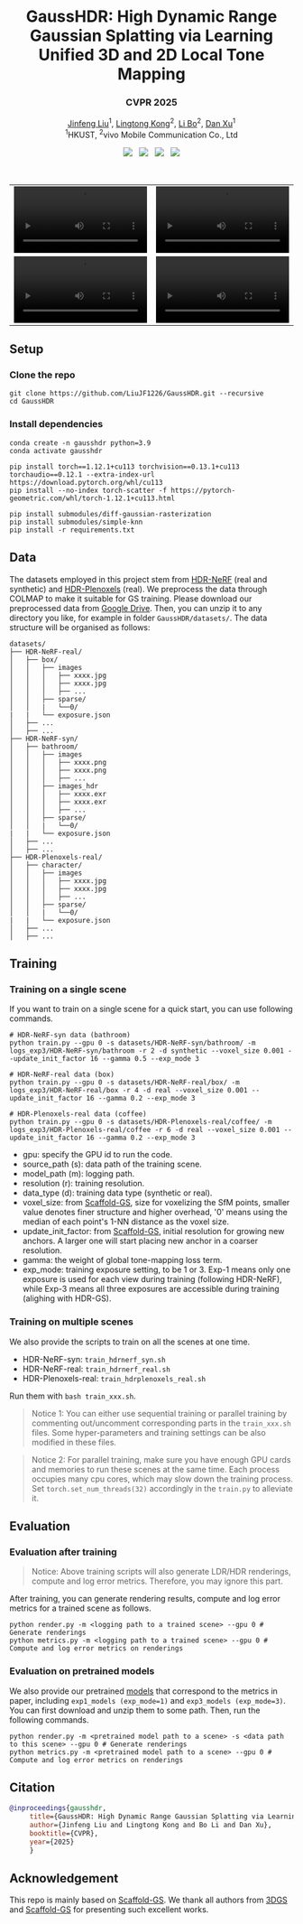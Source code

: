 <p align="center">
<h1 align="center"><strong>GaussHDR: High Dynamic Range Gaussian Splatting via Learning Unified 3D and 2D Local Tone Mapping</strong></h1>
<h3 align="center">CVPR 2025</h3>

<p align="center">
    <a href="https://scholar.google.com/citations?hl=en&user=-moPItwAAAAJ">Jinfeng Liu</a><sup>1</sup>,</span>
    <a href="https://scholar.google.com/citations?hl=en&user=KKzKc_8AAAAJ">Lingtong Kong</a><sup>2</sup>,
    <a href="https://libraboli.github.io/">Li Bo</a><sup>2</sup>,
    <a href="https://www.danxurgb.net/">Dan Xu</a><sup>1</sup>
    <br>
        <sup>1</sup>HKUST,
        <sup>2</sup>vivo Mobile Communication Co., Ltd
</p>

<div align="center">
    <a href='https://arxiv.org/abs/2503.10143'><img src='https://img.shields.io/badge/ArXiv-Paper-b31b1b.svg'></a>  
    <a href='https://liujf1226.github.io/GaussHDR/'><img src='https://img.shields.io/badge/Project-Page-Green'></a>  
    <a href='https://drive.google.com/file/d/1SZYoikKiCvBdGnWmJ1qHtGuspub_LkV4/view?usp=drive_link'><img src='https://img.shields.io/badge/Preprocessed-Data-blue'></a>  
    <a href='https://drive.google.com/file/d/1uaBfv_9boxl9pl3IMED5WIGcbsZMjUS9/view?usp=drive_link'><img src='https://img.shields.io/badge/Pretrained-Models-orange'></a> 
</div>
</p>

<br>


<table align="center">
  <tr>
    <td align="center">
      <video src="https://github.com/user-attachments/assets/4bb7cb6b-6d3a-412d-953f-0f182d7a35a9" controls width="100%"></video>
    </td>
    <td align="center">
      <video src="https://github.com/user-attachments/assets/224be397-e289-4326-8781-fabad4cc09e8" controls width="100%"></video>
    </td>
  </tr>
  <tr>
    <td align="center">
      <video src="https://github.com/user-attachments/assets/01d91f06-3e66-4083-b0e7-3f1ff0ca1b8f" controls width="100%"></video>
    </td>
    <td align="center">
      <video src="https://github.com/user-attachments/assets/47343c8b-903a-410e-9f59-f9a717a3864a" controls width="100%"></video>
    </td>
  </tr>
</table>



## Setup
### Clone the repo
```shell
git clone https://github.com/LiuJF1226/GaussHDR.git --recursive
cd GaussHDR
```
### Install dependencies
```shell
conda create -n gausshdr python=3.9
conda activate gausshdr

pip install torch==1.12.1+cu113 torchvision==0.13.1+cu113 torchaudio==0.12.1 --extra-index-url https://download.pytorch.org/whl/cu113
pip install --no-index torch-scatter -f https://pytorch-geometric.com/whl/torch-1.12.1+cu113.html

pip install submodules/diff-gaussian-rasterization
pip install submodules/simple-knn
pip install -r requirements.txt
```

## Data
The datasets employed in this project stem from [HDR-NeRF](https://github.com/xhuangcv/hdr-nerf) (real and synthetic) and [HDR-Plenoxels](https://github.com/kaist-ami/HDR-Plenoxels) (real). We preprocess the data through COLMAP to make it suitable for GS training. Please download our preprocessed data from [Google Drive](https://drive.google.com/file/d/1SZYoikKiCvBdGnWmJ1qHtGuspub_LkV4/view?usp=drive_link). Then, you can unzip it to any directory you like, for example in folder ```GaussHDR/datasets/```. The data structure will be organised as follows:

```
datasets/
├── HDR-NeRF-real/
│   ├── box/
│   │   ├── images
│   │   │   ├── xxxx.jpg
│   │   │   ├── xxxx.jpg
│   │   │   ├── ...
│   │   ├── sparse/
│   │   |   └──0/
|   |   └── exposure.json
│   ├── ...
│   ├── ...
├── HDR-NeRF-syn/  
│   ├── bathroom/
│   │   ├── images
│   │   │   ├── xxxx.png
│   │   │   ├── xxxx.png
│   │   │   ├── ...
│   │   ├── images_hdr
│   │   │   ├── xxxx.exr
│   │   │   ├── xxxx.exr
│   │   │   ├── ...
│   │   ├── sparse/
│   │   |   └──0/
|   |   └── exposure.json
│   ├── ...
│   ├── ...
├── HDR-Plenoxels-real/ 
│   ├── character/
│   │   ├── images
│   │   │   ├── xxxx.jpg
│   │   │   ├── xxxx.jpg
│   │   │   ├── ...
│   │   ├── sparse/
│   │   |   └──0/
|   |   └── exposure.json
│   ├── ...
│   ├── ...
```
## Training
### Training on a single scene
If you want to train on a single scene for a quick start, you can use following commands.
```shell
# HDR-NeRF-syn data (bathroom)
python train.py --gpu 0 -s datasets/HDR-NeRF-syn/bathroom/ -m logs_exp3/HDR-NeRF-syn/bathroom -r 2 -d synthetic --voxel_size 0.001 --update_init_factor 16 --gamma 0.5 --exp_mode 3 

# HDR-NeRF-real data (box)
python train.py --gpu 0 -s datasets/HDR-NeRF-real/box/ -m logs_exp3/HDR-NeRF-real/box -r 4 -d real --voxel_size 0.001 --update_init_factor 16 --gamma 0.2 --exp_mode 3 

# HDR-Plenoxels-real data (coffee)
python train.py --gpu 0 -s datasets/HDR-Plenoxels-real/coffee/ -m logs_exp3/HDR-Plenoxels-real/coffee -r 6 -d real --voxel_size 0.001 --update_init_factor 16 --gamma 0.2 --exp_mode 3 
```
- gpu: specify the GPU id to run the code.
- source_path (s): data path of the training scene.
- model_path (m): logging path.
- resolution (r): training resolution.
- data_type (d): training data type (synthetic or real).
- voxel_size: from [Scaffold-GS](https://github.com/city-super/Scaffold-GS), size for voxelizing the SfM points, smaller value denotes finer structure and higher overhead, '0' means using the median of each point's 1-NN distance as the voxel size.
- update_init_factor: from [Scaffold-GS](https://github.com/city-super/Scaffold-GS), initial resolution for growing new anchors. A larger one will start placing new anchor in a coarser resolution.
- gamma: the weight of global tone-mapping loss term.
- exp_mode: training exposure setting, to be 1 or 3. Exp-1 means only one exposure is used for each view during training (following HDR-NeRF), while Exp-3 means all three exposures are accessible during training (alighing with HDR-GS).

### Training on multiple scenes
We also provide the scripts to train on all the scenes at one time.
 - HDR-NeRF-syn: ```train_hdrnerf_syn.sh```
 - HDR-NeRF-real: ```train_hdrnerf_real.sh```
 - HDR-Plenoxels-real: ```train_hdrplenoxels_real.sh```

Run them with ```bash train_xxx.sh```.

> Notice 1: You can either use sequential training or parallel training by commenting out/uncomment corresponding parts in the ```train_xxx.sh``` files. Some hyper-parameters and training settings can be also modified in these files.

 > Notice 2: For parallel training, make sure you have enough GPU cards and memories to run these scenes at the same time. Each process occupies many cpu cores, which may slow down the training process. Set ```torch.set_num_threads(32)``` accordingly in the ```train.py``` to alleviate it.

## Evaluation

### Evaluation after training
 > Notice: Above training scripts will also generate LDR/HDR renderings, compute and log error metrics. Therefore, you may ignore this part.

After training, you can generate rendering results, compute and log error metrics for a trained scene as follows. 
```shell
python render.py -m <logging path to a trained scene> --gpu 0 # Generate renderings
python metrics.py -m <logging path to a trained scene> --gpu 0 # Compute and log error metrics on renderings
```

### Evaluation on pretrained models
We also provide our pretrained [models](https://drive.google.com/file/d/1uaBfv_9boxl9pl3IMED5WIGcbsZMjUS9/view?usp=drive_link) that correspond to the metrics in paper, including ```exp1_models (exp_mode=1)``` and ```exp3_models (exp_mode=3)```. You can first download and unzip them to some path. Then, run the following commands. 
```shell
python render.py -m <pretrained model path to a scene> -s <data path to this scene> --gpu 0 # Generate renderings
python metrics.py -m <pretrained model path to a scene> --gpu 0 # Compute and log error metrics on renderings
```


## Citation
```BibTeX
@inproceedings{gausshdr,
     title={GaussHDR: High Dynamic Range Gaussian Splatting via Learning Unified 3D and 2D Local Tone Mapping},
     author={Jinfeng Liu and Lingtong Kong and Bo Li and Dan Xu},
     booktitle={CVPR},
     year={2025}
     }
```
## Acknowledgement
This repo is mainly based on [Scaffold-GS](https://github.com/city-super/Scaffold-GS). We thank all authors from [3DGS](https://github.com/graphdeco-inria/gaussian-splatting) and [Scaffold-GS](https://github.com/city-super/Scaffold-GS) for presenting such excellent works. 